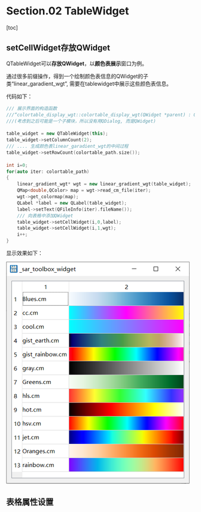 # Section.02 TableWidget

[toc]

## setCellWidget存放QWidget

QTableWidget可以**存放QWidget**，以**颜色表展示**窗口为例。

通过很多前缀操作，得到一个绘制颜色表信息的QWidget的子类“linear_garadient_wgt”, 需要在tablewidget中展示这些颜色表信息。

代码如下：

```C++
/// 展示界面的构造函数
///“colortable_display_wgt::colortable_display_wgt(QWidget *parent) : QWidget(parent)”中
///(考虑到之后可能是一个子模块，所以没有用QDialog, 而是QWidget)

table_widget = new QTableWidget(this);
table_widget->setColumnCount(2);
/// .... 生成颜色表linear_garadient_wgt的中间过程
table_widget->setRowCount(colortable_path.size());

int i=0;
for(auto iter: colortable_path)
{
    linear_gradient_wgt* wgt = new linear_gradient_wgt(table_widget);
    QMap<double,QColor> map = wgt->read_cm_file(iter);
    wgt->get_colormap(map);
    QLabel *label = new QLabel(table_widget);
    label->setText(QFileInfo(iter).fileName());
    /// 向表格中添加QWidget
    table_widget->setCellWidget(i,0,label);
    table_widget->setCellWidget(i,1,wgt);
    i++;
}

```

显示效果如下：

<img src="./pics/qtablewidget_1.png">

## 表格属性设置
